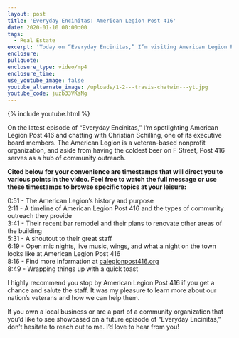 ```yaml
---
layout: post
title: 'Everyday Encinitas: American Legion Post 416'
date: 2020-01-10 00:00:00
tags:
  - Real Estate
excerpt: 'Today on “Everyday Encinitas,” I’m visiting American Legion Post 416.'
enclosure:
pullquote:
enclosure_type: video/mp4
enclosure_time:
use_youtube_image: false
youtube_alternate_image: /uploads/1-2---travis-chatwin---yt.jpg
youtube_code: juzb33VKsNg
---
```


{% include youtube.html %}

On the latest episode of “Everyday Encinitas,” I’m spotlighting American Legion Post 416 and chatting with Christian Schilling, one of its executive board members. The American Legion is a veteran-based nonprofit organization, and aside from having the coldest beer on F Street, Post 416 serves as a hub of community outreach.

**Cited below for your convenience are timestamps that will direct you to various points in the video. Feel free to watch the full message or use these timestamps to browse specific topics at your leisure:**

0:51 - The American Legion’s history and purpose<br>2:11 - A timeline of American Legion Post 416 and the types of community outreach they provide<br>3:41 - Their recent bar remodel and their plans to renovate other areas of the building<br>5:31 - A shoutout to their great staff<br>6:19 - Open mic nights, live music, wings, and what a night on the town looks like at American Legion Post 416<br>8:16 - Find more information at <u><a target="_blank" href="http://calegionpost416.org/">calegionpost416.org</a></u><br>8:49 - Wrapping things up with a quick toast

I highly recommend you stop by American Legion Post 416 if you get a chance and salute the staff. It was my pleasure to learn more about our nation’s veterans and how we can help them.

If you own a local business or are a part of a community organization that you’d like to see showcased on a future episode of “Everyday Encinitas,” don’t hesitate to reach out to me. I’d love to hear from you\!